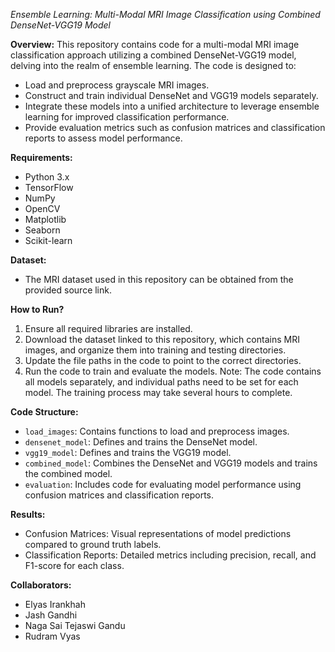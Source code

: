 *Ensemble Learning: Multi-Modal MRI Image Classification using Combined DenseNet-VGG19 Model*

**Overview:**
This repository contains code for a multi-modal MRI image classification approach utilizing a combined DenseNet-VGG19 model, delving into the realm of ensemble learning. The code is designed to:

- Load and preprocess grayscale MRI images.
- Construct and train individual DenseNet and VGG19 models separately.
- Integrate these models into a unified architecture to leverage ensemble learning for improved classification performance.
- Provide evaluation metrics such as confusion matrices and classification reports to assess model performance.

**Requirements:**
- Python 3.x
- TensorFlow
- NumPy
- OpenCV
- Matplotlib
- Seaborn
- Scikit-learn

**Dataset:**
- The MRI dataset used in this repository can be obtained from the provided source link.

**How to Run?**
1. Ensure all required libraries are installed.
2. Download the dataset linked to this repository, which contains MRI images, and organize them into training and testing directories.
3. Update the file paths in the code to point to the correct directories.
4. Run the code to train and evaluate the models. Note: The code contains all models separately, and individual paths need to be set for each model. The training process may take several hours to complete.

**Code Structure:**
- `load_images`: Contains functions to load and preprocess images.
- `densenet_model`: Defines and trains the DenseNet model.
- `vgg19_model`: Defines and trains the VGG19 model.
- `combined_model`: Combines the DenseNet and VGG19 models and trains the combined model.
- `evaluation`: Includes code for evaluating model performance using confusion matrices and classification reports.

**Results:**
- Confusion Matrices: Visual representations of model predictions compared to ground truth labels.
- Classification Reports: Detailed metrics including precision, recall, and F1-score for each class.

**Collaborators:**
- Elyas Irankhah
- Jash Gandhi
- Naga Sai Tejaswi Gandu
- Rudram Vyas
